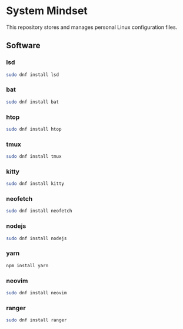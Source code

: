 # System Mindset

This repository stores and manages personal Linux configuration files.

## Software

### lsd

```bash
sudo dnf install lsd
```

### bat

```bash
sudo dnf install bat
```

### htop

```bash
sudo dnf install htop
```

### tmux

```bash
sudo dnf install tmux
```

### kitty

```bash
sudo dnf install kitty
```

### neofetch

```bash
sudo dnf install neofetch
```

### nodejs

```bash
sudo dnf install nodejs
```

### yarn

```bash
npm install yarn
```

### neovim

```bash
sudo dnf install neovim
```

### ranger

```bash
sudo dnf install ranger
```



